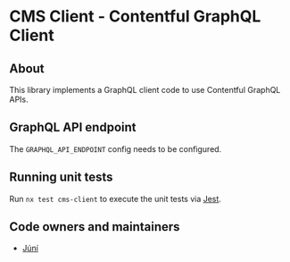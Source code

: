 # CMS Client - Contentful GraphQL Client

## About

This library implements a GraphQL client code to use Contentful GraphQL APIs.

## GraphQL API endpoint

The `GRAPHQL_API_ENDPOINT` config needs to be configured.

## Running unit tests

Run `nx test cms-client` to execute the unit tests via [Jest](https://jestjs.io).

## Code owners and maintainers

- [Júní](https://github.com/orgs/island-is/teams/juni/members)
